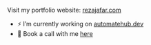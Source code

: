 Visit my portfolio website: [rezajafar.com](https://rezajafar.com/?utm_source=github&utm_medium=readme)

- ⚡ I’m currently working on [automatehub.dev](https://automatehub.dev)
- 💬 Book a call with me [here](https://cal.com/meet-reza/meet?overlayCalendar=true)
